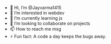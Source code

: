 - 👋 Hi, I’m @Jayvarma1415
- 👀 I’m interested in webdev
- 🌱 I’m currently learning js
- 💞️ I’m looking to collaborate on projects
- 📫 How to reach me msg
- ⚡ Fun fact: A code a day keeps the bugs away.

<!---
Jayvarma1415/Jayvarma1415 is a ✨ special ✨ repository because its `README.md` (this file) appears on your GitHub profile.
You can click the Preview link to take a look at your changes.
--->
